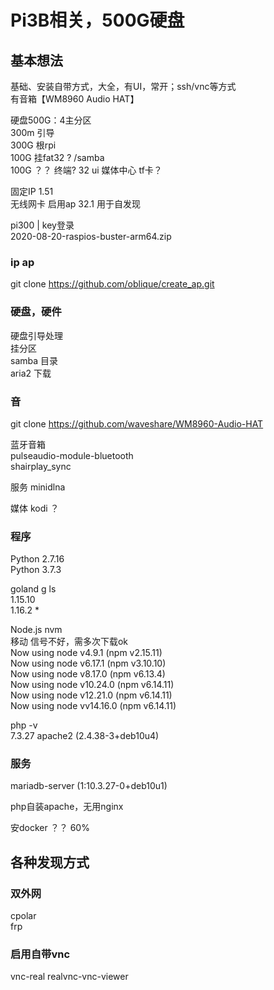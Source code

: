 # Pi3B相关，500G硬盘
## 基本想法
基础、安装自带方式，大全，有UI，常开；ssh/vnc等方式   
有音箱【WM8960 Audio HAT】

硬盘500G：4主分区    
300m  引导  
300G  根rpi  
100G  挂fat32     ?  /samba  
100G  ？？   终端?   32 ui 媒体中心  tf卡？  

固定IP  1.51   
无线网卡 启用ap  32.1 用于自发现  

pi300 |  key登录  
2020-08-20-raspios-buster-arm64.zip  

### ip ap  
git clone https://github.com/oblique/create_ap.git   

### 硬盘，硬件  
硬盘引导处理  
挂分区  
samba 目录  
aria2 下载  


### 音  
git clone https://github.com/waveshare/WM8960-Audio-HAT  

蓝牙音箱   
  pulseaudio-module-bluetooth  
  shairplay_sync  

服务 minidlna  
  
媒体 kodi ？ 

### 程序  
Python 2.7.16  
Python 3.7.3  

goland 
g ls  
1.15.10  
1.16.2  *   


Node.js  nvm  
移动 信号不好，需多次下载ok   
Now using node v4.9.1 (npm v2.15.11)  
Now using node v6.17.1 (npm v3.10.10)  
Now using node v8.17.0 (npm v6.13.4)  
Now using node v10.24.0 (npm v6.14.11)  
Now using node v12.21.0 (npm v6.14.11)  
Now using node vv14.16.0 (npm v6.14.11)  

php -v  
 7.3.27   apache2 (2.4.38-3+deb10u4)   

### 服务  

mariadb-server  (1:10.3.27-0+deb10u1)  





php自装apache，无用nginx  

安docker ？？ 60%
## 各种发现方式 
### 双外网
cpolar  
frp  
### 启用自带vnc
vnc-real  realvnc-vnc-viewer
